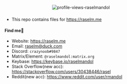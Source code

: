 <p align="center">
    <img src="https://count.getloli.com/get/@:raselmandol?theme=rule34" alt="profile-views-raselmandol">
</p>

###

* This repo contains files for https://raselm.me

#### Find me👀

* Website: <https://raselm.me>
* Email: <raselm@duck.com>
* Discord: `crazynoob#9847`
* Matrix/Element: `@raselmandol:matrix.org`
* Keybase: <https://keybase.io/raselmandol>
* Stack Overflow(new acc): <https://stackoverflow.com/users/30438446/rasel>
* Reddit(new acc): <https://www.reddit.com/user/rmandol>